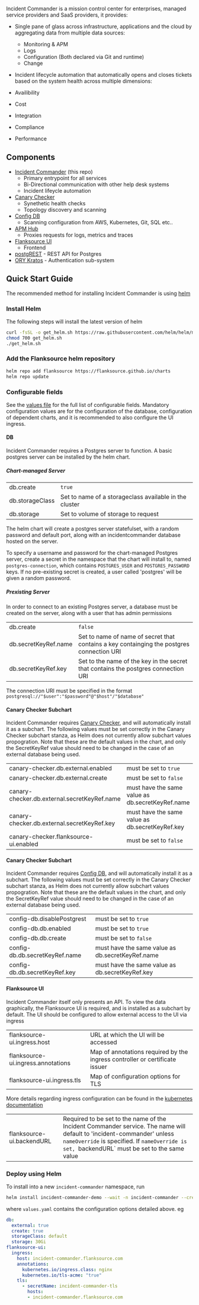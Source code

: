 Incident Commander is a mission control center for enterprises, managed service providers and SaaS providers, it provides:

* Single pane of glass across infrastructure, applications and the cloud by aggregating data from multiple data sources:
  * Monitoring & APM 
  * Logs
  * Configuration (Both declared via Git and runtime)
  * Change
  
 * Incident lifecycle automation that automatically opens and closes tickets based on the system health across multiple dimensions:
  * Availibility
  * Cost
  * Integration
  * Compliance
  * Performance 


## Components

* [Incident Commander](https://github.com/flanksource/incident-commander) (this repo) 
  - Primary entrypoint for all services
  - Bi-Directional communication with other help desk systems
  - Incident lifeycle automation 
* [Canary Checker](https://github.com/flanksource/canary-checker) 
  - Synethetic health checks 
  - Topology discovery and scanning
* [Config DB](https://github.com/flanksource/config-db)
  - Scanning configuration from AWS, Kubernetes, Git, SQL etc..
* [APM Hub](https://github.com/flanksource/apm-hub)
  - Proxies requests for logs, metrics and traces
* [Flanksource UI](https://github.com/flanksource/flanksource-ui)
  - Frontend
* [postgREST](https://postgrest.org/en/stable/) - REST API for Postgres
* [ORY Kratos](https://github.com/ory/kratos) - Authentication sub-system

## Quick Start Guide

The recommended method for installing Incident Commander is using [helm](https://helm.sh/)

### Install Helm

The following steps will install the latest version of helm

```bash
curl -fsSL -o get_helm.sh https://raw.githubusercontent.com/helm/helm/main/scripts/get-helm-3
chmod 700 get_helm.sh
./get_helm.sh
```

### Add the Flanksource helm repository

```bash
helm repo add flanksource https://flanksource.github.io/charts
helm repo update
```

### Configurable fields

See the [values file](https://github.com/flanksource/incident-commander-chart/blob/main/chart/values.yaml) for the full list of configurable fields.  Mandatory configuration values are for the configuration of the database, configuration of dependent charts, and it is recommended to also configure the UI ingress.

#### DB

Incident Commander requires a Postgres server to function.  A basic postgres server can be installed by the helm chart.

##### Chart-managed Server

|                     |        |
|---------------------|--------|
| db.create  | `true` |
| db.storageClass | Set to name of a storageclass available in the cluster |
| db.storage | Set to volume of storage to request |

The helm chart will create a postgres server statefulset, with a random password and default port, along with an incidentcommander database hosted on the server.

To specify a username and password for the chart-managed Postgres server, create a secret in the namespace that the chart will install to, named `postgres-connection`, which contains `POSTGRES_USER` and `POSTGRES_PASSWORD` keys.  If no pre-existing secret is created, a user called 'postgres' will be given a random password.

##### Prexisting Server

In order to connect to an existing Postgres server, a database must be created on the server, along with a user that has admin permissions

|                     |         |
|---------------------|---------|
| db.create  | `false` |
| db.secretKeyRef.name | Set to name of name of secret that contains a key containging the postgres connection URI |
| db.secretKeyRef.key | Set to the name of the key in the secret that contains the postgres connection URI |

The connection URI must be specified in the format `postgresql://"$user":"$password"@"$host"/"$database"`


#### Canary Checker Subchart

Incident Commander requires [Canary Checker](https://github.com/flanksource/canary-checker), and will automatically install it as a subchart.  The following values must be set correctly in the Canary Checker subchart stanza, as Helm does not currently allow subchart values propogration.  Note that these are the default values in the chart, and only the SecretKeyRef value should need to be changed in the case of an external database being used.

|                     |                   |
|---------------------|-------------------|
| canary-checker.db.external.enabled | must be set to `true` |
| canary-checker.db.external.create | must be set to `false` |
| canary-checker.db.external.secretKeyRef.name | must have the same value as db.secretKeyRef.name |
| canary-checker.db.external.secretKeyRef.key | must have the same value as db.secretKeyRef.key |
| canary-checker.flanksource-ui.enabled | must be set to `false` |

#### Canary Checker Subchart

Incident Commander requires [Config DB](https://github.com/flanksource/config-db), and will automatically install it as a subchart.  The following values must be set correctly in the Canary Checker subchart stanza, as Helm does not currently allow subchart values propogration.  Note that these are the default values in the chart, and only the SecretKeyRef value should need to be changed in the case of an external database being used.

|                     |                   |
|---------------------|-------------------|
| config-db.disablePostgrest | must be set to `true` |
| config-db.db.enabled | must be set to `true` |
| config-db.db.create | must be set to `false` |
| config-db.db.secretKeyRef.name | must have the same value as db.secretKeyRef.name |
| config-db.db.secretKeyRef.key | must have the same value as db.secretKeyRef.key |


#### Flanksource UI

Incident Commander itself only presents an API.  To view the data graphically, the Flanksource UI is required, and is installed as a subchart by default. The UI should be configured to allow external access to the UI via ingress

|                     |                   |
|---------------------|-------------------|
| flanksource-ui.ingress.host | URL at which the UI will be accessed |
| flanksource-ui.ingress.annotations | Map of annotations required by the ingress controller or certificate issuer |
| flanksource-ui.ingress.tls | Map of configuration options for TLS |

More details regarding ingress configuration can be found in the [kubernetes documentation](https://kubernetes.io/docs/concepts/services-networking/ingress/)

|                     |                   |
|---------------------|-------------------|
| flanksource-ui.backendURL | Required to be set to the name of the Incident Commander service.  The name will default to 'incident-commander' unless `nameOverride` is specified.  If `nameOverride is set, `backendURL` must be set to the same value |

### Deploy using Helm

To install into a new `incident-commander` namespace, run

```bash
helm install incident-commander-demo --wait -n incident-commander --create-namespace flanksource/incident-commander -f values.yaml
```

where `values.yaml` contains the configuration options detailed above.  eg

```yaml
db:
  external: true
  create: true
  storageClass: default
  storage: 30Gi
flanksource-ui:
  ingress:
    host: incident-commander.flanksource.com
    annotations:
      kubernetes.io/ingress.class: nginx
      kubernetes.io/tls-acme: "true"
    tls:
      - secretName: incident-commander-tls
        hosts:
        - incident-commander.flanksource.com
```
